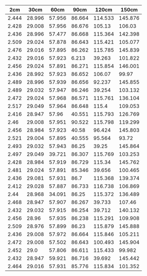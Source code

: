 **2cm** | **30cm** | **60cm** | **90cm** | **120cm** | **150cm**
------------ | ------------- | ------------- | ------------- | ------------- | -------------
2.444 | 28.996 | 57.956 | 86.664 | 114.533 | 145.876 
2.428 | 29.008 | 57.956 | 86.676 | 105.13 | 106.03 
2.436 | 28.996 | 57.477 | 86.668 | 115.364 | 142.398 
2.509 | 29.024 | 57.878 | 86.643 | 115.421 | 105.077 
2.476 | 29.016 | 57.895 | 86.262 | 115.785 | 145.839 
2.432 | 29.016 | 57.923 | 6.213 | 39.263 | 101.822 
2.456 | 29.024 | 57.891 | 86.271 | 115.854 | 146.001
2.436 | 28.992 | 57.923 | 86.652 | 106.07 | 99.97 
2.489 | 28.996 | 57.939 | 86.656 | 92.237 | 145.855 
2.489 | 29.032 | 57.947 | 86.246 | 39.254 | 103.132 
2.472 | 29.024 | 57.968 | 86.571 | 115.761 | 136.104 
2.517 | 29.049 | 57.964 | 86.648 | 115.4 | 109.053 
2.416 | 28.947 | 57.96 | 40.551 | 115.793 | 126.769 
2.46 | 29.008 | 57.951 | 90.522 | 115.798 | 119.299 
2.456 | 28.984 | 57.923 | 40.58 | 96.424 | 145.803 
2.521 | 29.004 | 57.895 | 40.555 | 95.564 | 93.72 
2.493 | 29.032 | 57.943 | 86.25 | 39.25 | 145.864 
2.497 | 29.049 | 39.721 | 86.307 | 115.769 | 103.253 
2.428 | 28.984 | 57.919 | 86.729 | 115.34 | 145.762 
2.481 | 29.024 | 57.891 | 85.346 | 39.656 | 100.465 
2.436 | 29.081 | 57.931 | 86.7 | 115.368 | 139.374 
2.412 | 29.028 | 57.887 | 86.733 | 116.738 | 106.869 
2.44 | 28.968 | 34.091 | 86.25 | 115.372 | 136.489 
2.468 | 28.947 | 57.907 | 86.267 | 39.733 | 107.46 
2.432 | 29.032 | 57.915 | 86.254 | 39.712 | 140.132 
2.456 | 28.96 | 57.935 | 86.238 | 115.291 | 109.908 
2.509 | 28.976 | 57.899 | 86.23 | 115.879 | 145.888 
2.436 | 29.008 | 57.972 | 86.664 | 115.846 | 105.211 
2.472 | 29.008 | 57.502 | 86.643 | 100.493 | 145.904 
2.452 | 29.0 | 57.806 | 86.611 | 115.433 | 99.982 
2.432 | 28.947 | 59.921 | 86.716 | 39.692 | 145.442 
2.464 | 29.016 | 57.931 | 85.776 | 115.834 | 101.352
